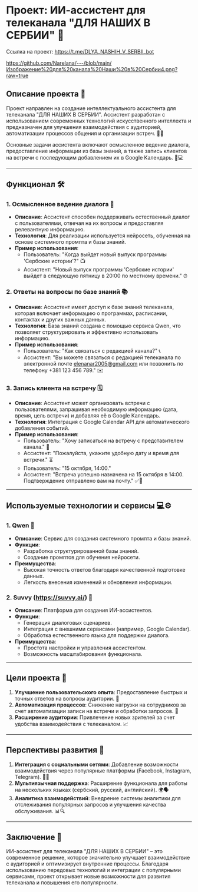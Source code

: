 # Проект: ИИ-ассистент для телеканала "ДЛЯ НАШИХ В СЕРБИИ" 🌟

Ссылка на проект: https://t.me/DLYA_NASHIH_V_SERBII_bot

https://github.com/Narelana/---/blob/main/Изображение%20для%20канала%20Наши%20в%20Сербии4.png?raw=true

## Описание проекта 📝

Проект направлен на создание интеллектуального ассистента для телеканала "ДЛЯ НАШИХ В СЕРБИИ". Ассистент разработан с использованием современных технологий искусственного интеллекта и предназначен для улучшения взаимодействия с аудиторией, автоматизации процессов общения и организации встреч. 🤖✨

Основные задачи ассистента включают осмысленное ведение диалога, предоставление информации из базы знаний, а также запись клиентов на встречи с последующим добавлением их в Google Календарь. 📅💻

---

## Функционал 🛠️

### 1. Осмысленное ведение диалога 💬
- **Описание**: Ассистент способен поддерживать естественный диалог с пользователями, отвечая на их вопросы и предоставляя релевантную информацию.
- **Технология**: Для реализации используется нейросеть, обученная на основе системного промпта и базы знаний.
- **Пример использования**:
  - Пользователь: "Когда выйдет новый выпуск программы 'Сербские истории'?" 📺
  - Ассистент: "Новый выпуск программы 'Сербские истории' выйдет в следующую пятницу в 20:00 по местному времени." ⏰

### 2. Ответы на вопросы по базе знаний 📚
- **Описание**: Ассистент имеет доступ к базе знаний телеканала, которая включает информацию о программах, расписании, контактах и других важных данных.
- **Технология**: База знаний создана с помощью сервиса Qwen, что позволяет структурировать и эффективно использовать информацию.
- **Пример использования**:
  - Пользователь: "Как связаться с редакцией канала?" 📞
  - Ассистент: "Вы можете связаться с редакцией телеканала по электронной почте elenanar2005@gmail.com или позвонить по телефону +381 123 456 789." ✉️

### 3. Запись клиента на встречу 🗓️
- **Описание**: Ассистент может организовать встречи с пользователями, запрашивая необходимую информацию (дата, время, цель встречи) и добавляя её в Google Календарь.
- **Технология**: Интеграция с Google Calendar API для автоматического добавления событий.
- **Пример использования**:
  - Пользователь: "Хочу записаться на встречу с представителем канала." 🤝
  - Ассистент: "Пожалуйста, укажите удобную дату и время для встречи." ⏳
  - Пользователь: "15 октября, 14:00."
  - Ассистент: "Встреча успешно назначена на 15 октября в 14:00. Подтверждение отправлено вам на почту." ✅📧

---

## Используемые технологии и сервисы 💻⚙️

### 1. Qwen 🧠
- **Описание**: Сервис для создания системного промпта и базы знаний.
- **Функции**:
  - Разработка структурированной базы знаний.
  - Создание промптов для обучения нейросети.
- **Преимущества**:
  - Высокая точность ответов благодаря качественной подготовке данных.
  - Легкость внесения изменений и обновления информации.

### 2. Suvvy (https://suvvy.ai/) 🚀
- **Описание**: Платформа для создания ИИ-ассистентов.
- **Функции**:
  - Генерация диалоговых сценариев.
  - Интеграция с внешними сервисами (например, Google Calendar).
  - Обработка естественного языка для поддержки диалога.
- **Преимущества**:
  - Простота настройки и управления ассистентом.
  - Возможность масштабирования функционала.

---

## Цели проекта 🎯

1. **Улучшение пользовательского опыта**: Предоставление быстрых и точных ответов на вопросы аудитории. 🙌
2. **Автоматизация процессов**: Снижение нагрузки на сотрудников за счет автоматизации записи на встречи и обработки запросов. 🤖
3. **Расширение аудитории**: Привлечение новых зрителей за счет удобства взаимодействия с телеканалом. 📈

---

## Перспективы развития 🌱

1. **Интеграция с социальными сетями**: Добавление возможности взаимодействия через популярные платформы (Facebook, Instagram, Telegram). 📱🌐
2. **Мультиязычная поддержка**: Расширение функционала для работы на нескольких языках (сербский, русский, английский). 🌍🗣️
3. **Аналитика взаимодействий**: Внедрение системы аналитики для отслеживания популярных запросов и улучшения качества обслуживания. 📊🔍

---

## Заключение 🏁

ИИ-ассистент для телеканала "ДЛЯ НАШИХ В СЕРБИИ" – это современное решение, которое значительно улучшает взаимодействие с аудиторией и оптимизирует внутренние процессы. Благодаря использованию передовых технологий и интеграции с популярными сервисами, проект открывает новые возможности для развития телеканала и повышения его популярности.  
